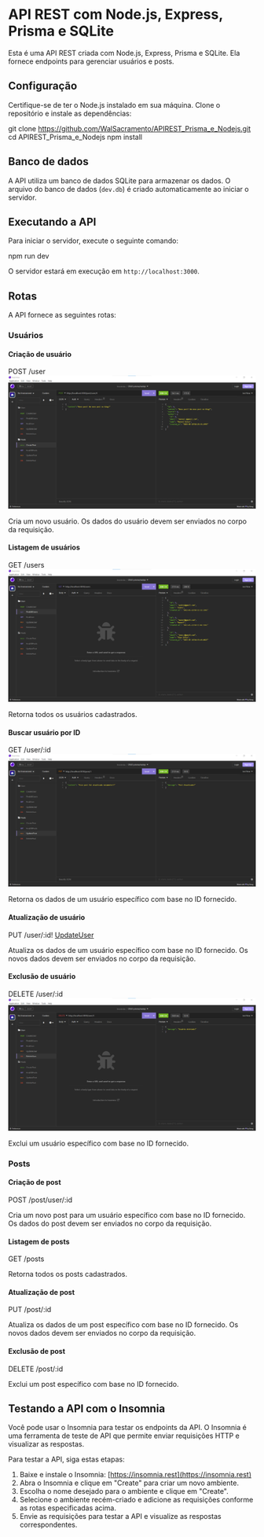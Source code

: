 # API REST com Node.js, Express, Prisma e SQLite

Esta é uma API REST criada com Node.js, Express, Prisma e SQLite. Ela fornece endpoints para gerenciar usuários e posts.

## Configuração

Certifique-se de ter o Node.js instalado em sua máquina. Clone o repositório e instale as dependências:

git clone https://github.com/WalSacramento/APIREST_Prisma_e_Nodejs.git
cd APIREST_Prisma_e_Nodejs
npm install


## Banco de dados

A API utiliza um banco de dados SQLite para armazenar os dados. O arquivo do banco de dados (`dev.db`) é criado automaticamente ao iniciar o servidor.

## Executando a API

Para iniciar o servidor, execute o seguinte comando:

npm run dev

O servidor estará em execução em `http://localhost:3000`.

## Rotas

A API fornece as seguintes rotas:

### Usuários

#### Criação de usuário

POST /user
![CreateUser](src/img/printscreen_CreatePost.png)

Cria um novo usuário. Os dados do usuário devem ser enviados no corpo da requisição.

#### Listagem de usuários

GET /users
![FindAllUsers](src/img/printscreen_FindAllUsers.png)

Retorna todos os usuários cadastrados.

#### Buscar usuário por ID

GET /user/:id
![FindUser](src/img/printscreen_UpdatePost.png)

Retorna os dados de um usuário específico com base no ID fornecido.

#### Atualização de usuário

PUT /user/:id!
[UpdateUser](src/img/printscreen_UpdateUser.png)

Atualiza os dados de um usuário específico com base no ID fornecido. Os novos dados devem ser enviados no corpo da requisição.

#### Exclusão de usuário

DELETE /user/:id
![DeleteUser](src/img/printscreen_DeleteeUser.png)

Exclui um usuário específico com base no ID fornecido.

### Posts

#### Criação de post

POST /post/user/:id

Cria um novo post para um usuário específico com base no ID fornecido. Os dados do post devem ser enviados no corpo da requisição.

#### Listagem de posts

GET /posts

Retorna todos os posts cadastrados.

#### Atualização de post

PUT /post/:id

Atualiza os dados de um post específico com base no ID fornecido. Os novos dados devem ser enviados no corpo da requisição.

#### Exclusão de post

DELETE /post/:id

Exclui um post específico com base no ID fornecido.

## Testando a API com o Insomnia

Você pode usar o Insomnia para testar os endpoints da API. O Insomnia é uma ferramenta de teste de API que permite enviar requisições HTTP e visualizar as respostas.

Para testar a API, siga estas etapas:

1. Baixe e instale o Insomnia: [https://insomnia.rest](https://insomnia.rest)
2. Abra o Insomnia e clique em "Create" para criar um novo ambiente.
3. Escolha o nome desejado para o ambiente e clique em "Create".
4. Selecione o ambiente recém-criado e adicione as requisições conforme as rotas especificadas acima.
5. Envie as requisições para testar a API e visualize as respostas correspondentes.

